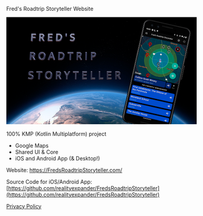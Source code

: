 
Fred's Roadtrip Storyteller Website

![img.png](img.png)

100% KMP (Kotlin Multiplatform) project
- Google Maps
- Shared UI & Core
- iOS and Android App (& Desktop!)

Website: https://FredsRoadtripStoryteller.com/


Source Code for iOS/Android App: [https://github.com/realityexpander/FredsRoadtripStoryteller](https://github.com/realityexpander/FredsRoadtripStoryteller)

[Privacy Policy](https://realityexpander.github.io/FredsRoadtripStorytellerWebsite/privacy-policy.html)

